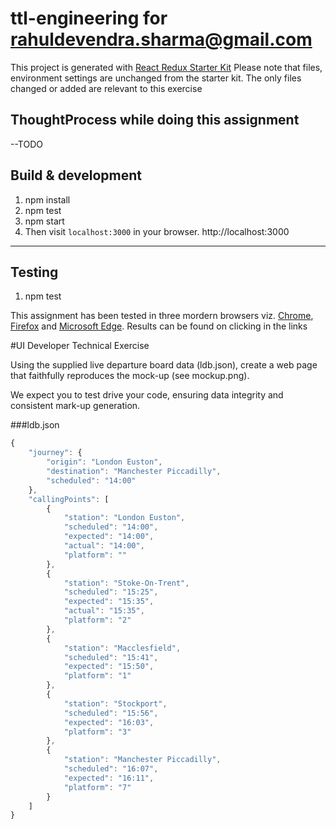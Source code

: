 # ttl-engineering for rahuldevendra.sharma@gmail.com

This project is generated with [React Redux Starter Kit](https://github.com/davezuko/react-redux-starter-kit)
Please note that files, environment settings are unchanged from the starter kit. The only files changed or added
are relevant to this exercise

## ThoughtProcess while doing this assignment
--TODO

## Build & development

1. npm install
2. npm test
3. npm start
4. Then visit `localhost:3000` in your browser.
http://localhost:3000

---
## Testing

1. npm test

This assignment has been tested in three mordern browsers viz. [Chrome](http://i.imgur.com/FqOVTGP.png), [Firefox](http://i.imgur.com/ReKyCLU.png) and [Microsoft Edge](http://i.imgur.com/zZQYFMl.png). Results can be found on clicking in the links

#UI Developer Technical Exercise

Using the supplied live departure board data (ldb.json), create a web page that faithfully reproduces the mock-up (see mockup.png).

We expect you to test drive your code, ensuring data integrity and consistent mark-up generation.

###ldb.json

```javascript
{
    "journey": {
        "origin": "London Euston",
        "destination": "Manchester Piccadilly",
        "scheduled": "14:00"
    },
    "callingPoints": [
        {
            "station": "London Euston",
            "scheduled": "14:00",
            "expected": "14:00",
            "actual": "14:00",
            "platform": ""
        },
        {
            "station": "Stoke-On-Trent",
            "scheduled": "15:25",
            "expected": "15:35",
            "actual": "15:35",
            "platform": "2"
        },
        {
            "station": "Macclesfield",
            "scheduled": "15:41",
            "expected": "15:50",
            "platform": "1"
        },
        {
            "station": "Stockport",
            "scheduled": "15:56",
            "expected": "16:03",
            "platform": "3"
        },
        {
            "station": "Manchester Piccadilly",
            "scheduled": "16:07",
            "expected": "16:11",
            "platform": "7"
        }
    ]
}
```
